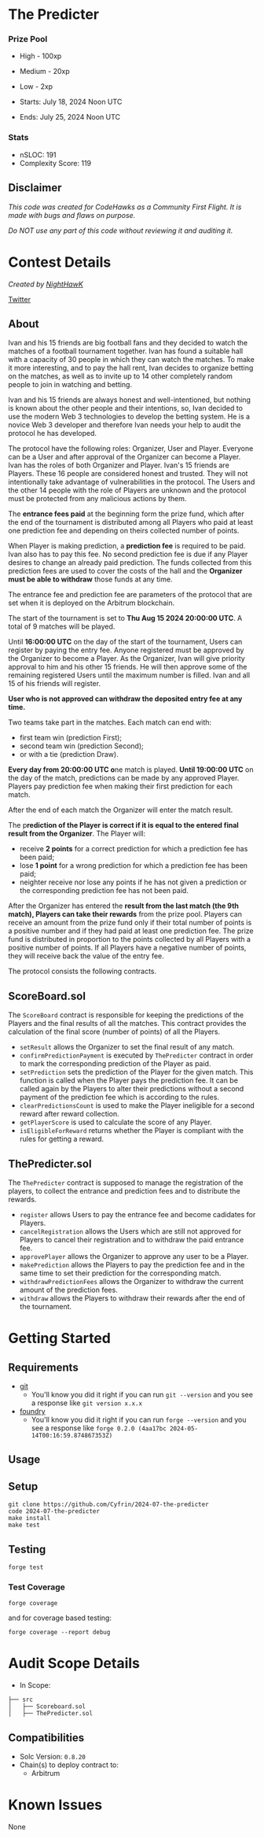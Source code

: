 # The Predicter

### Prize Pool

- High - 100xp
- Medium - 20xp
- Low - 2xp

- Starts: July 18, 2024 Noon UTC
- Ends: July 25, 2024 Noon UTC

### Stats

- nSLOC: 191
- Complexity Score: 119

## Disclaimer

_This code was created for CodeHawks as a Community First Flight. It is made with bugs and flaws on purpose._

_Do NOT use any part of this code without reviewing it and auditing it._

[//]: # (contest-details-open)

# Contest Details

_Created by [NightHawK](https://www.codehawks.com/profile/clvmfeh090004jbg1f2oa6srl)_

[Twitter](https://twitter.com/HawkApprovedDA)

## About

Ivan and his 15 friends are big football fans and they decided to watch the matches of a football tournament together. Ivan has found a suitable hall with a capacity of 30 people in which they can watch the matches. To make it more interesting, and to pay the hall rent, Ivan decides to organize betting on the matches, as well as to invite up to 14 other completely random people to join in watching and betting.

Ivan and his 15 friends are always honest and well-intentioned, but nothing is known about the other people and their intentions, so, Ivan decided to use the modern Web 3 technologies to develop the betting system. He is a novice Web 3 developer and therefore Ivan needs your help to audit the protocol he has developed.

The protocol have the following roles: Organizer, User and Player. Everyone can be a User and after approval of the Organizer can become a Player. Ivan has the roles of both Organizer and Player. Ivan's 15 friends are Players. These 16 people are considered honest and trusted. They will not intentionally take advantage of vulnerabilities in the protocol. The Users and the other 14 people with the role of Players are unknown and the protocol must be protected from any malicious actions by them.

The **entrance fees paid** at the beginning form the prize fund, which after the end of the tournament is distributed among all Players who paid at least one prediction fee and depending on theirs collected number of points.

When Player is making prediction, a **prediction fee** is required to be paid. Ivan also has to pay this fee. No second prediction fee is due if any Player desires to change an already paid prediction. The funds collected from this prediction fees are used to cover the costs of the hall and the **Organizer must be able to withdraw** those funds at any time.

The entrance fee and prediction fee are parameters of the protocol that are set when it is deployed on the Arbitrum blockchain.

The start of the tournament is set to **Thu Aug 15 2024 20:00:00 UTC**. A total of 9 matches will be played.

Until **16:00:00 UTC** on the day of the start of the tournament, Users can register by paying the entry fee. Anyone registered must be approved by the Organizer to become a Player. As the Organizer, Ivan will give priority approval to him and his other 15 friends. He will then approve some of the remaining registered Users until the maximum number is filled. Ivan and all 15 of his friends will register.

**User who is not approved can withdraw the deposited entry fee at any time.**

Two teams take part in the matches. Each match can end with:

- first team win (prediction First);
- second team win (prediction Second);
- or with a tie (prediction Draw).

**Every day from 20:00:00 UTC o**ne match is played. **Until 19:00:00 UTC** on the day of the match, predictions can be made by any approved Player. Players pay prediction fee when making their first prediction for each match.

After the end of each match the Organizer will enter the match result.

The p**rediction of the Player is correct if it is equal to the entered final result from the Organizer**. The Player will:

- receive **2 points** for a correct prediction for which a prediction fee has been paid;
- lose **1 point** for a wrong prediction for which a prediction fee has been paid;
- neighter receive nor lose any points if he has not given a prediction or the corresponding prediction fee has not been paid.

After the Organizer has entered the **result from the last match (the 9th match), Players can take their rewards** from the prize pool. Players can receive an amount from the prize fund only if their total number of points is a positive number and if they had paid at least one prediction fee. The prize fund is distributed in proportion to the points collected by all Players with a positive number of points. If all Players have a negative number of points, they will receive back the value of the entry fee.

The protocol consists the following contracts.

## ScoreBoard.sol

The `ScoreBoard` contract is responsible for keeping the predictions of the Players and the final results of all the matches. This contract provides the calculation of the final score (number of points) of all the Players.

- `setResult` allows the Organizer to set the final result of any match.
- `confirmPredictionPayment` is executed by `ThePredicter` contract in order to mark the corresponding prediction of the Player as paid.
- `setPrediction` sets the prediction of the Player for the given match. This function is called when the Player pays the prediction fee. It can be called again by the Players to alter their predictions without a second payment of the prediction fee which is according to the rules.
- `clearPredictionsCount` is used to make the Player ineligible for a second reward after reward collection.
- `getPlayerScore` is used to calculate the score of any Player.
- `isEligibleForReward` returns whether the Player is compliant with the rules for getting a reward.

## ThePredicter.sol

The `ThePredicter` contract is supposed to manage the registration of the players, to collect the entrance and prediction fees and to distribute the rewards.

- `register` allows Users to pay the entrance fee and become cadidates for Players.
- `cancelRegistration` allows the Users which are still not approved for Players to cancel their registration and to withdraw the paid entrance fee.
- `approvePlayer` allows the Organizer to approve any user to be a Player.
- `makePrediction` allows the Players to pay the prediction fee and in the same time to set their prediction for the corresponding match.
- `withdrawPredictionFees` allows the Organizer to withdraw the current amount of the prediction fees.
- `withdraw` allows the Players to withdraw their rewards after the end of the tournament.

[//]: # (contest-details-close)

[//]: # (getting-started-open)

# Getting Started

## Requirements

- [git](https://git-scm.com/book/en/v2/Getting-Started-Installing-Git)
  - You'll know you did it right if you can run `git --version` and you see a response like `git version x.x.x`
- [foundry](https://getfoundry.sh/)
  - You'll know you did it right if you can run `forge --version` and you see a response like `forge 0.2.0 (4aa17bc 2024-05-14T00:16:59.874867353Z)`

## Usage

## Setup

```
git clone https://github.com/Cyfrin/2024-07-the-predicter
code 2024-07-the-predicter
make install
make test
```

## Testing

```
forge test
```

### Test Coverage

```
forge coverage
```

and for coverage based testing:

```
forge coverage --report debug
```

[//]: # (getting-started-close)

[//]: # (scope-open)

# Audit Scope Details

- In Scope:

```
├── src
│   ├── Scoreboard.sol
│   ├── ThePredicter.sol
```

## Compatibilities

- Solc Version: `0.8.20`
- Chain(s) to deploy contract to:
  - Arbitrum

[//]: # (scope-close)

[//]: # (known-issues-open)

# Known Issues

None

[//]: # (known-issues-close)
